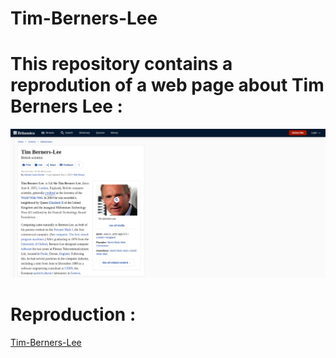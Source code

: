 # Tim-Berners-Lee
# This repository contains a reprodution of a web page about Tim Berners Lee :
![timBernersLeeMockupDesktop](images/timBernersLeeMockupDesktop.png)


# Reproduction :
[Tim-Berners-Lee](https://anthosaxe.github.io/Tim-Berners-Lee/)
